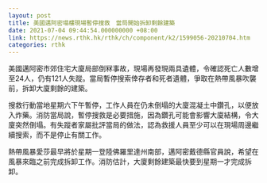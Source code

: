 ```yaml
---
layout: post
title: 美國邁阿密塌樓現場暫停搜救　當局開始拆卸剩餘建築
date: 2021-07-04 09:44:54.000000000 +08:00
link: https://news.rthk.hk/rthk/ch/component/k2/1599056-20210704.htm
categories: rthk
---
```


美國邁阿密市郊住宅大廈局部倒冧事故，現場再發現兩具遺體，令確認死亡人數增至24人，仍有121人失蹤。當局暫停搜索倖存者和死者遺體，爭取在熱帶風暴吹襲前，拆卸大廈剩餘的建築。

搜救行動當地星期六下午暫停，工作人員在仍未倒塌的大廈混凝土中鑽孔，以便放入炸藥。消防當局說，暫停搜救是必要措施，因為鑽孔可能會影響大廈結構，令大廈突然倒塌。有失蹤者家屬批評當局的做法，認為救援人員至少可以在現場周邊繼續搜索，而不是停止有關工作。

熱帶風暴愛莎最早將於星期一登陸佛羅里達州南部，邁阿密戴德縣官員說，希望在風暴來臨之前完成拆卸工作。消防估計，大廈剩餘建築最快要到星期一才完成拆卸。
